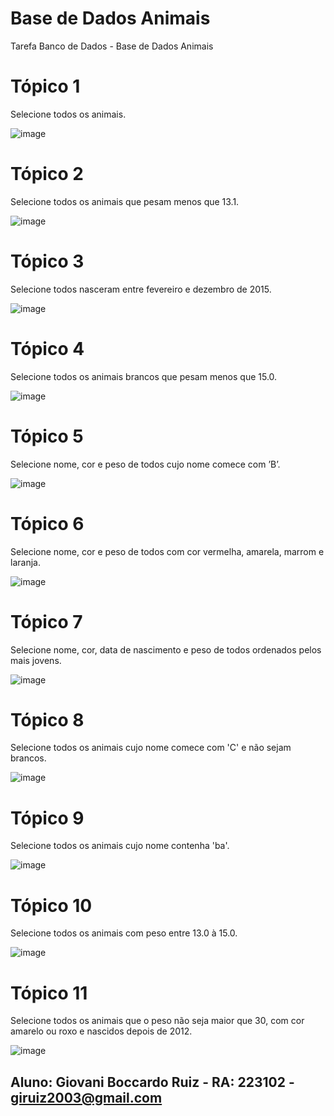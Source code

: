 # Base de Dados Animais
Tarefa Banco de Dados - Base de Dados Animais

# Tópico 1 
Selecione todos os animais.

![image](https://github.com/giovaniruiz03/Base-de-Dados-Animais/assets/145368122/ddc37908-b28a-4603-9e65-d86c4b6582b7)

# Tópico 2 
Selecione todos os animais que pesam menos que 13.1.

![image](https://github.com/giovaniruiz03/Base-de-Dados-Animais/assets/145368122/00265e56-7f2a-4735-b20e-496d6f096117)

# Tópico 3
Selecione todos nasceram entre fevereiro e dezembro de 2015.

![image](https://github.com/giovaniruiz03/Base-de-Dados-Animais/assets/145368122/e9ef58d2-bafc-467d-8bb4-4759896efb25)

# Tópico 4 
Selecione todos os animais brancos que pesam menos que 15.0.

![image](https://github.com/giovaniruiz03/Base-de-Dados-Animais/assets/145368122/6eea637f-554b-42d7-a8ad-863bb97f9259)

# Tópico 5 
Selecione nome, cor e peso de todos cujo nome comece com ’B’.

![image](https://github.com/giovaniruiz03/Base-de-Dados-Animais/assets/145368122/70d6023b-541e-4fa0-8dd6-36dc13bf8552)

# Tópico 6 
Selecione nome, cor e peso de todos com cor vermelha, amarela, marrom e laranja.

![image](https://github.com/giovaniruiz03/Base-de-Dados-Animais/assets/145368122/2ee376ec-0e77-4ac5-a3ff-f25c7835c438)

# Tópico 7 
Selecione nome, cor, data de nascimento e peso de todos ordenados pelos mais jovens.

![image](https://github.com/giovaniruiz03/Base-de-Dados-Animais/assets/145368122/4eeb6707-c013-4c39-806d-10a66323e98f)

# Tópico 8 
Selecione todos os animais cujo nome comece com 'C' e não sejam brancos.

![image](https://github.com/giovaniruiz03/Base-de-Dados-Animais/assets/145368122/a0011ff3-afa8-4422-af94-385285a864a1)

# Tópico 9 
Selecione todos os animais cujo nome contenha 'ba'.

![image](https://github.com/giovaniruiz03/Base-de-Dados-Animais/assets/145368122/0cef5687-f5da-4424-8d23-7d004fd2af9c)

# Tópico 10 
Selecione todos os animais com peso entre 13.0 à 15.0.

![image](https://github.com/giovaniruiz03/Base-de-Dados-Animais/assets/145368122/1f3bb1d7-9aec-4168-9171-a896012739cc)

# Tópico 11 
Selecione todos os animais que o peso não seja maior que 30, com cor amarelo ou roxo e nascidos depois de 2012.

![image](https://github.com/giovaniruiz03/Base-de-Dados-Animais/assets/145368122/54d0be24-c599-4504-828d-69d7576871f7)



## Aluno: Giovani Boccardo Ruiz - RA: 223102 - giruiz2003@gmail.com 












